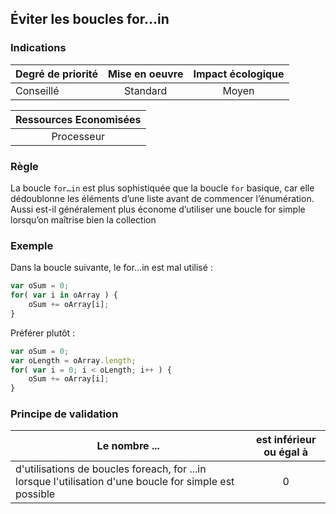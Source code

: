 ## Éviter les boucles for...in
### Indications
| Degré de priorité |      Mise en oeuvre       |  Impact écologique    | 
|-------------------|:-------------------------:|:---------------------:|
| Conseillé         |  Standard                 | Moyen                 | 


|Ressources Economisées                                      |
|:----------------------------------------------------------:|
|  Processeur |

### Règle
La boucle `for…in` est plus sophistiquée que la boucle `for` basique, car elle dédoublonne les éléments d’une liste avant de commencer l’énumération. Aussi est-il généralement plus économe d’utiliser une boucle for simple lorsqu’on maîtrise bien la collection

### Exemple
Dans la boucle suivante, le for…in est mal utilisé :
```javascript
var oSum = 0;
for( var i in oArray ) {
    oSum += oArray[i];
}
```
Préférer plutôt :
```javascript
var oSum = 0;
var oLength = oArray.length;
for( var i = 0; i < oLength; i++ ) {
    oSum += oArray[i];
}
```
### Principe de validation

| Le nombre ...     | est inférieur ou égal à   |  
|-------------------|:-------------------------:|
| d'utilisations de boucles foreach, for ...in lorsque l'utilisation d'une boucle for simple est possible  | 0  |
